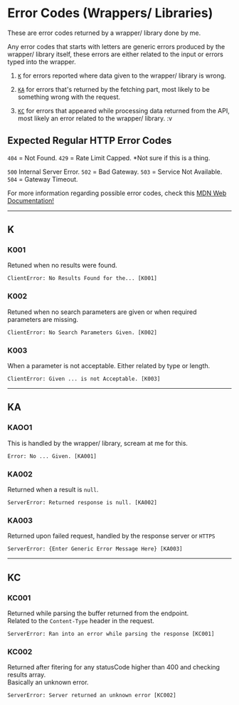 # Error Codes (Wrappers/ Libraries)

These are error codes returned by a wrapper/ library done by me.

Any error codes that starts with letters are generic errors produced by the wrapper/ library itself, these errors are either related to the input or errors typed into the wrapper.

1. [`K`](##K) for errors reported where data given to the wrapper/ library is wrong.

2. [`KA`](##KA) for errors that's returned by the fetching part, most likely to be something wrong with the request.

3. [`KC`](##K) for errors that appeared while processing data returned from the API, most likely an error related to the wrapper/ library. :v

## Expected Regular HTTP Error Codes

`404` = Not Found.
`429` = Rate Limit Capped. \*Not sure if this is a thing.

`500` Internal Server Error.
`502` = Bad Gateway.
`503` = Service Not Available.
`504` = Gateway Timeout.

For more information regarding possible error codes, check this [MDN Web Documentation!](https://developer.mozilla.org/en-US/docs/Web/HTTP/Status)

---

## K

### K001

Retuned when no results were found.

`ClientError: No Results Found for the... [K001]`

### K002

Retuned when no search parameters are given or when required parameters are missing.

`ClientError: No Search Parameters Given. [K002]`

### K003

When a parameter is not acceptable. Either related by type or length.

`ClientError: Given ... is not Acceptable. [K003]`

---

## KA

### KAOO1

This is handled by the wrapper/ library, scream at me for this.

`Error: No ... Given. [KA001]`

### KA002

Returned when a result is `null`.

`ServerError: Returned response is null. [KA002]`

### KA003

Returned upon failed request, handled by the response server or `HTTPS`

`ServerError: {Enter Generic Error Message Here} [KA003]`

---

## KC

### KC001

Returned while parsing the buffer returned from the endpoint.  
Related to the `Content-Type` header in the request.

`ServerError: Ran into an error while parsing the response [KC001]`

### KC002

Returned after fitering for any statusCode higher than 400 and checking results array.  
Basically an unknown error.

`ServerError: Server returned an unknown error [KC002]`
